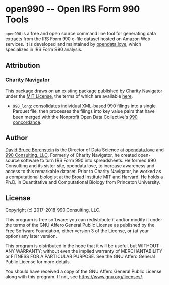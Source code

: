 # open990 -- Open IRS Form 990 Tools

`open990` is a free and open source command line tool for generating data extracts from the IRS Form 990 e-file dataset hosted on Amazon Web services. It is developed and maintained by [opendata.love](https://opendata.love), which specializes in IRS Form 990 analysis.

## Attribution

### Charity Navigator

This package draws on an existing package published by [Charity Navigator](https://www.charitynavigator.org) under the [MIT License](https://opensource.org/licenses/MIT), the terms of which are available [here](https://opensource.org/licenses/MIT).

* [`990_long`](https://github.com/CharityNavigator/990_long): consolidates individual XML-based 990 filings into a single Parquet file, then processes the filings into key value pairs that have been merged with the Nonprofit Open Data Collective's [990 concordance](https://github.com/Nonprofit-Open-Data-Collective/irs-efile-master-concordance-file).

## Author

[David Bruce Borenstein](https://github.com/borenstein) is the Director of Data Science at [opendata.love](https://opendata.love) and [990 Consulting, LLC](https://www.990consulting.com). Formerly of Charity Navigator, he created open-source software to turn IRS Form 990 into spreadsheets. He formed 990 Consulting and its sister site, opendata.love, to increase awareness and access to this remarkable dataset. Prior to Charity Navigator, he worked as a computational biologist at the Broad Institute MIT and Harvard. He holds a Ph.D. in Quantitative and Computational Biology from Princeton University.

## License

Copyright (c) 2017-2018 990 Consulting, LLC.

This program is free software: you can redistribute it and/or modify it under the terms of the GNU Affero General Public License as published by the Free Software Foundation, either version 3 of the License, or (at your option) any later version.

This program is distributed in the hope that it will be useful, but WITHOUT ANY WARRANTY; without even the implied warranty of MERCHANTABILITY or FITNESS FOR A PARTICULAR PURPOSE.  See the GNU Affero General Public License for more details.

You should have received a copy of the GNU Affero General Public License along with this program.  If not, see <https://www.gnu.org/licenses/>.
